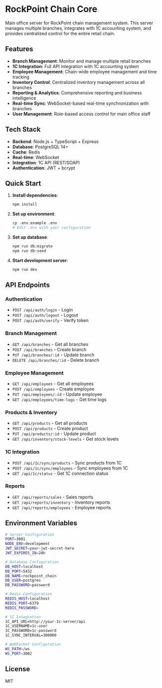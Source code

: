 # RockPoint Chain Core

Main office server for RockPoint chain management system. This server manages multiple branches, integrates with 1C accounting system, and provides centralized control for the entire retail chain.

## Features

- **Branch Management**: Monitor and manage multiple retail branches
- **1C Integration**: Full API integration with 1C accounting system
- **Employee Management**: Chain-wide employee management and time tracking
- **Inventory Control**: Centralized inventory management across all branches
- **Reporting & Analytics**: Comprehensive reporting and business intelligence
- **Real-time Sync**: WebSocket-based real-time synchronization with branches
- **User Management**: Role-based access control for main office staff

## Tech Stack

- **Backend**: Node.js + TypeScript + Express
- **Database**: PostgreSQL 14+
- **Cache**: Redis
- **Real-time**: WebSocket
- **Integration**: 1C API (REST/SOAP)
- **Authentication**: JWT + bcrypt

## Quick Start

1. **Install dependencies**:

   ```bash
   npm install
   ```

2. **Set up environment**:

   ```bash
   cp .env.example .env
   # Edit .env with your configuration
   ```

3. **Set up database**:

   ```bash
   npm run db:migrate
   npm run db:seed
   ```

4. **Start development server**:
   ```bash
   npm run dev
   ```

## API Endpoints

### Authentication

- `POST /api/auth/login` - Login
- `POST /api/auth/logout` - Logout
- `POST /api/auth/verify` - Verify token

### Branch Management

- `GET /api/branches` - Get all branches
- `POST /api/branches` - Create branch
- `PUT /api/branches/:id` - Update branch
- `DELETE /api/branches/:id` - Delete branch

### Employee Management

- `GET /api/employees` - Get all employees
- `POST /api/employees` - Create employee
- `PUT /api/employees/:id` - Update employee
- `GET /api/employees/time-logs` - Get time logs

### Products & Inventory

- `GET /api/products` - Get all products
- `POST /api/products` - Create product
- `PUT /api/products/:id` - Update product
- `GET /api/inventory/stock-levels` - Get stock levels

### 1C Integration

- `POST /api/1c/sync/products` - Sync products from 1C
- `POST /api/1c/sync/employees` - Sync employees from 1C
- `GET /api/1c/status` - Get 1C connection status

### Reports

- `GET /api/reports/sales` - Sales reports
- `GET /api/reports/inventory` - Inventory reports
- `GET /api/reports/employees` - Employee reports

## Environment Variables

```bash
# Server Configuration
PORT=3001
NODE_ENV=development
JWT_SECRET=your-jwt-secret-here
JWT_EXPIRES_IN=24h

# Database Configuration
DB_HOST=localhost
DB_PORT=5432
DB_NAME=rockpoint_chain
DB_USER=postgres
DB_PASSWORD=password

# Redis Configuration
REDIS_HOST=localhost
REDIS_PORT=6379
REDIS_PASSWORD=

# 1C Integration
1C_API_URL=http://your-1c-server/api
1C_USERNAME=1c-user
1C_PASSWORD=1c-password
1C_SYNC_INTERVAL=300000

# WebSocket Configuration
WS_PATH=/ws
WS_PORT=3002
```

## License

MIT
